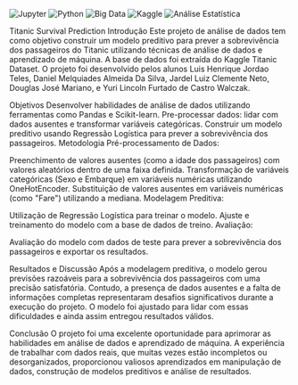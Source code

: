![Jupyter](https://img.shields.io/badge/-Jupyter-F37626?style=for-the-badge&logo=jupyter)
![Python](https://img.shields.io/badge/-Python-3776AB?style=for-the-badge&logo=python)
![Big Data](https://img.shields.io/badge/-Big%20Data-4C8BF5?style=for-the-badge&logo=data)
![Kaggle](https://img.shields.io/badge/-Kaggle-20BEFF?style=for-the-badge&logo=kaggle)
![Análise Estatística](https://img.shields.io/badge/-Análise%20Estatística-FF5733?style=for-the-badge&logo=stats)



Titanic Survival Prediction
Introdução
Este projeto de análise de dados tem como objetivo construir um modelo preditivo para prever a sobrevivência dos passageiros do Titanic utilizando técnicas de análise de dados e aprendizado de máquina. A base de dados foi extraída do Kaggle Titanic Dataset. O projeto foi desenvolvido pelos alunos Luis Henrique Jordao Teles, Daniel Melquiades Almeida Da Silva, Jardel Luiz Clemente Neto, Douglas José Mariano, e Yuri Lincoln Furtado de Castro Walczak.

Objetivos
Desenvolver habilidades de análise de dados utilizando ferramentas como Pandas e Scikit-learn.
Pre-processar dados: lidar com dados ausentes e transformar variáveis categóricas.
Construir um modelo preditivo usando Regressão Logística para prever a sobrevivência dos passageiros.
Metodologia
Pré-processamento de Dados:

Preenchimento de valores ausentes (como a idade dos passageiros) com valores aleatórios dentro de uma faixa definida.
Transformação de variáveis categóricas (Sexo e Embarque) em variáveis numéricas utilizando OneHotEncoder.
Substituição de valores ausentes em variáveis numéricas (como "Fare") utilizando a mediana.
Modelagem Preditiva:

Utilização de Regressão Logística para treinar o modelo.
Ajuste e treinamento do modelo com a base de dados de treino.
Avaliação:

Avaliação do modelo com dados de teste para prever a sobrevivência dos passageiros e exportar os resultados.

Resultados e Discussão
Após a modelagem preditiva, o modelo gerou previsões razoáveis para a sobrevivência dos passageiros com uma precisão satisfatória. Contudo, a presença de dados ausentes e a falta de informações completas representaram desafios significativos durante a execução do projeto. O modelo foi ajustado para lidar com essas dificuldades e ainda assim entregou resultados válidos.

Conclusão
O projeto foi uma excelente oportunidade para aprimorar as habilidades em análise de dados e aprendizado de máquina. A experiência de trabalhar com dados reais, que muitas vezes estão incompletos ou desorganizados, proporcionou valiosos aprendizados em manipulação de dados, construção de modelos preditivos e análise de resultados.

